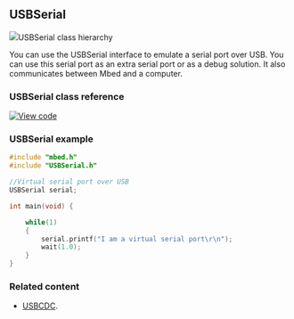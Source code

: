 ## USBSerial

<span class="images">![](https://os.mbed.com/docs/mbed-os/v5.12/mbed-os-api-doxy/class_u_s_b_serial.png)<span>USBSerial class hierarchy</span></span>

You can use the USBSerial interface to emulate a serial port over USB. You can use this serial port as an extra serial port or as a debug solution. It also communicates between Mbed and a computer.

### USBSerial class reference

[![View code](https://www.mbed.com/embed/?type=library)](https://os.mbed.com/docs/mbed-os/v5.12/mbed-os-api-doxy/class_u_s_b_serial.html)

### USBSerial example

```C++ TODO
#include "mbed.h"
#include "USBSerial.h"

//Virtual serial port over USB
USBSerial serial;

int main(void) {

    while(1)
    {
        serial.printf("I am a virtual serial port\r\n");
        wait(1.0);
    }
}
```

### Related content

- [USBCDC](usbcdc.html).

